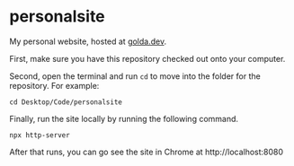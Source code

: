 # personalsite
My personal website, hosted at [golda.dev](https://golda.dev).

First, make sure you have this repository checked out onto your computer.

Second, open the terminal and run `cd` to move into the folder for the repository. For example:

```shell
cd Desktop/Code/personalsite
```

Finally, run the site locally by running the following command.

```shell
npx http-server
```

After that runs, you can go see the site in Chrome at http://localhost:8080
